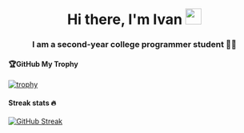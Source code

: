 <h1 align="center">Hi there, I'm Ivan</a> 
<img src="https://github.com/blackcater/blackcater/raw/main/images/Hi.gif" height="32"/></h1>
<h3 align="center">I am a second-year college programmer student 👨‍💻</h3>

<h4 align="left">🏆GitHub My Trophy</h4>

[![trophy](https://github-profile-trophy.vercel.app/?username=EOn9in)](https://github.com/ryo-ma/github-profile-trophy)

<h4 align="left">Streak stats 🔥</h4>

[![GitHub Streak](https://github-readme-streak-stats.herokuapp.com/?user=EOn9in)](https://git.io/streak-stats)
